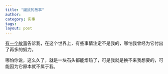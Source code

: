 ```yaml
---
title: "鼹鼠的故事"
author:
category: 实事
tags: 
layout: post
---
```

<a href="http://www.xici.net/b617563/d39398471.htm">有一个故事</a>告诉我，在这个世界上，有些事情注定不是我的，哪怕我曾经为它付出了再多的努力。

哪怕你说，这么久了，就是一块石头都能焐热了，可是我就是换不来我想要的，可能因为它原本就不属于我。

